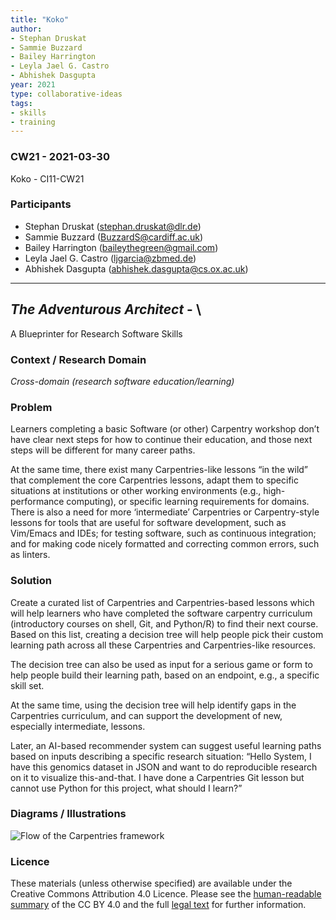 ```yaml
---
title: "Koko"
author:
- Stephan Druskat
- Sammie Buzzard
- Bailey Harrington
- Leyla Jael G. Castro
- Abhishek Dasgupta
year: 2021
type: collaborative-ideas
tags:
- skills
- training
---
```


### CW21 - 2021-03-30

Koko - CI11-CW21

### **Participants**

*   Stephan Druskat ([stephan.druskat@dlr.de](mailto:stephan.druskat@dlr.de))
*   Sammie Buzzard ([BuzzardS@cardiff.ac.uk](mailto:BuzzardS@cardiff.ac.uk))
*   Bailey Harrington ([baileythegreen@gmail.com](mailto:baileythegreen@gmail.com))
*   Leyla Jael G. Castro ([ljgarcia@zbmed.de](mailto:ljgarcia@zbmed.de))
*   Abhishek Dasgupta   ([abhishek.dasgupta@cs.ox.ac.uk](mailto:abhishek.dasgupta@cs.ox.ac.uk))

---

## _The Adventurous Architect_ - \
A Blueprinter for Research Software Skills

### **Context / Research Domain**

_Cross-domain (research software education/learning)_


### **Problem**

Learners completing a basic Software (or other) Carpentry workshop don’t have clear next steps for how to continue their education, and those next steps will be different for many career paths.

At the same time, there exist many Carpentries-like lessons “in the wild” that complement the core Carpentries lessons, adapt them to specific situations at institutions or other working environments (e.g., high-performance computing), or specific learning requirements for domains. There is also a need for more ‘intermediate’ Carpentries or Carpentry-style lessons for tools that are useful for software development, such as Vim/Emacs and IDEs; for testing software, such as continuous integration; and for making code nicely formatted and correcting common errors, such as linters.


### **Solution**

Create a curated list of Carpentries and Carpentries-based lessons which will help learners who have completed the software carpentry curriculum (introductory courses on shell, Git, and Python/R) to find their next course. Based on this list, creating a decision tree will help people pick their custom learning path across all these Carpentries and Carpentries-like resources.

The decision tree can also be used as input for a serious game or form to help people build their learning path, based on an endpoint, e.g., a specific skill set. 

At the same time, using the decision tree will help identify gaps in the Carpentries curriculum, and can support the development of new, especially intermediate, lessons.

Later, an AI-based recommender system can suggest useful learning paths based on inputs describing a specific research situation: “Hello System, I have this genomics dataset in JSON and want to do reproducible research on it to visualize this-and-that. I have done a Carpentries Git lesson but cannot use Python for this project, what should I learn?”

### **Diagrams / Illustrations**

![Flow of the Carpentries framework](../images/cw21-carpentries-flow.jpg)


### Licence

These materials (unless otherwise specified) are available under the Creative Commons Attribution 4.0 Licence. Please see the [human-readable summary](https://creativecommons.org/licenses/by/4.0/) of the CC BY 4.0 and the full [legal text](https://creativecommons.org/licenses/by/4.0/legalcode) for further information. 

